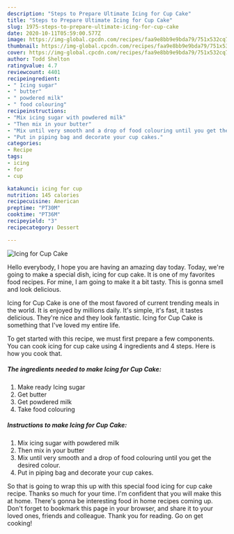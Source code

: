 ```yaml
---
description: "Steps to Prepare Ultimate Icing for Cup Cake"
title: "Steps to Prepare Ultimate Icing for Cup Cake"
slug: 1975-steps-to-prepare-ultimate-icing-for-cup-cake
date: 2020-10-11T05:59:00.577Z
image: https://img-global.cpcdn.com/recipes/faa9e8bb9e9bda79/751x532cq70/icing-for-cup-cake-recipe-main-photo.jpg
thumbnail: https://img-global.cpcdn.com/recipes/faa9e8bb9e9bda79/751x532cq70/icing-for-cup-cake-recipe-main-photo.jpg
cover: https://img-global.cpcdn.com/recipes/faa9e8bb9e9bda79/751x532cq70/icing-for-cup-cake-recipe-main-photo.jpg
author: Todd Shelton
ratingvalue: 4.7
reviewcount: 4401
recipeingredient:
- " Icing sugar"
- " butter"
- " powdered milk"
- " food colouring"
recipeinstructions:
- "Mix icing sugar with powdered milk"
- "Then mix in your butter"
- "Mix until very smooth and a drop of food colouring until you get the desired colour."
- "Put in piping bag and decorate your cup cakes."
categories:
- Recipe
tags:
- icing
- for
- cup

katakunci: icing for cup 
nutrition: 145 calories
recipecuisine: American
preptime: "PT30M"
cooktime: "PT36M"
recipeyield: "3"
recipecategory: Dessert

---
```



![Icing for Cup Cake](https://img-global.cpcdn.com/recipes/faa9e8bb9e9bda79/751x532cq70/icing-for-cup-cake-recipe-main-photo.jpg)

Hello everybody, I hope you are having an amazing day today. Today, we're going to make a special dish, icing for cup cake. It is one of my favorites food recipes. For mine, I am going to make it a bit tasty. This is gonna smell and look delicious.

Icing for Cup Cake is one of the most favored of current trending meals in the world. It is enjoyed by millions daily. It's simple, it's fast, it tastes delicious. They're nice and they look fantastic. Icing for Cup Cake is something that I've loved my entire life.




To get started with this recipe, we must first prepare a few components. You can cook icing for cup cake using 4 ingredients and 4 steps. Here is how you cook that.

<!--inarticleads1-->

##### The ingredients needed to make Icing for Cup Cake:

1. Make ready  Icing sugar
1. Get  butter
1. Get  powdered milk
1. Take  food colouring




<!--inarticleads2-->

##### Instructions to make Icing for Cup Cake:

1. Mix icing sugar with powdered milk
1. Then mix in your butter
1. Mix until very smooth and a drop of food colouring until you get the desired colour.
1. Put in piping bag and decorate your cup cakes.




So that is going to wrap this up with this special food icing for cup cake recipe. Thanks so much for your time. I'm confident that you will make this at home. There's gonna be interesting food in home recipes coming up. Don't forget to bookmark this page in your browser, and share it to your loved ones, friends and colleague. Thank you for reading. Go on get cooking!
